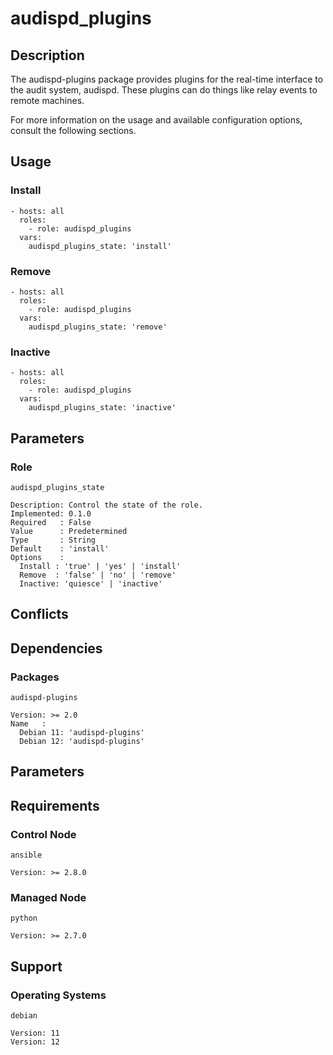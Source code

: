# audispd_plugins

## Description

The audispd-plugins package provides plugins for the real-time interface to the
audit system, audispd. These plugins can do things like relay events to remote
machines.

For more information on the usage and available configuration options,
consult the following sections.

## Usage

### Install

```
- hosts: all
  roles:
    - role: audispd_plugins
  vars:
    audispd_plugins_state: 'install'
```

### Remove

```
- hosts: all
  roles:
    - role: audispd_plugins
  vars:
    audispd_plugins_state: 'remove'
```

### Inactive

```
- hosts: all
  roles:
    - role: audispd_plugins
  vars:
    audispd_plugins_state: 'inactive'
```

## Parameters

### Role

`audispd_plugins_state`

    Description: Control the state of the role.
    Implemented: 0.1.0
    Required   : False
    Value      : Predetermined
    Type       : String
    Default    : 'install'
    Options    :
      Install : 'true' | 'yes' | 'install'
      Remove  : 'false' | 'no' | 'remove'
      Inactive: 'quiesce' | 'inactive'

## Conflicts

## Dependencies

### Packages

`audispd-plugins`

    Version: >= 2.0
    Name   :
      Debian 11: 'audispd-plugins'
      Debian 12: 'audispd-plugins'

## Parameters

## Requirements

### Control Node

`ansible`

    Version: >= 2.8.0

### Managed Node

`python`

    Version: >= 2.7.0

## Support

### Operating Systems

`debian`

    Version: 11
    Version: 12
